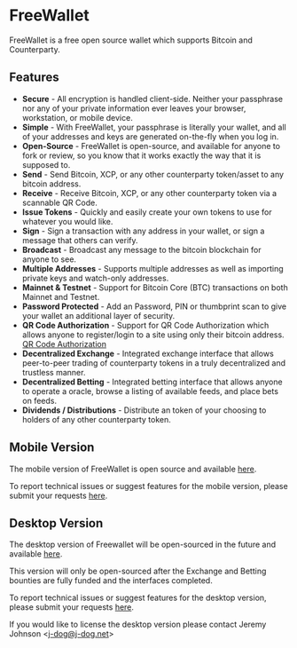 # FreeWallet 
FreeWallet is a free open source wallet which supports Bitcoin and Counterparty.

## Features
- **Secure** - All encryption is handled client-side. Neither your passphrase nor any of your private information ever leaves your browser, workstation, or mobile device.
- **Simple** - With FreeWallet, your passphrase is literally your wallet, and all of your addresses and keys are generated on-the-fly when you log in.
- **Open-Source** - FreeWallet is open-source, and available for anyone to fork or review, so you know that it works exactly the way that it is supposed to.
- **Send** - Send Bitcoin, XCP, or any other counterparty token/asset to any bitcoin address.
- **Receive** - Receive Bitcoin, XCP, or any other counterparty token via a scannable QR Code.
- **Issue Tokens** - Quickly and easily create your own tokens to use for whatever you would like.
- **Sign** - Sign a transaction with any address in your wallet, or sign a message that others can verify.
- **Broadcast** - Broadcast any message to the bitcoin blockchain for anyone to see.
- **Multiple Addresses** - Supports multiple addresses as well as importing private keys and watch-only addresses.
- **Mainnet & Testnet** - Support for Bitcoin Core (BTC) transactions on both Mainnet and Testnet.
- **Password Protected** - Add an Password, PIN or thumbprint scan to give your wallet an additional layer of security.
- **QR Code Authorization** - Support for QR Code Authorization which allows anyone to register/login to a site using only their bitcoin address. [QR Code Authorization](https://github.com/Authpartyio/Spec/blob/master/QR_Authorization.spec.md)
- **Decentralized Exchange** - Integrated exchange interface that allows peer-to-peer trading of counterparty tokens in a truly decentralized and trustless manner.
- **Decentralized Betting** - Integrated betting interface that allows anyone to operate a oracle, browse a listing of available feeds, and place bets on feeds.
- **Dividends / Distributions** - Distribute an token of your choosing to holders of any other counterparty token.


## Mobile Version
The mobile version of FreeWallet is open source and available [here](https://github.com/jdogresorg/freewallet-mobile).

To report technical issues or suggest features for the mobile version, please submit your requests [here](https://github.com/jdogresorg/freewallet-mobile/issues).

## Desktop Version
The desktop version of Freewallet will be open-sourced in the future and available [here](https://github.com/jdogresorg/freewallet-desktop). 

This version will only be open-sourced after the Exchange and Betting bounties are fully funded and the interfaces completed.

To report technical issues or suggest features for the desktop version, please submit your requests [here](https://github.com/jdogresorg/freewallet/issues).

If you would like to license the desktop version please contact Jeremy Johnson &lt;j-dog@j-dog.net&gt;
